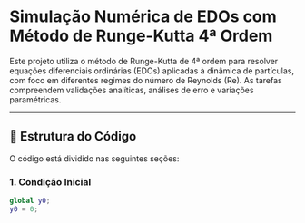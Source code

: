 # Simulação Numérica de EDOs com Método de Runge-Kutta 4ª Ordem

Este projeto utiliza o método de Runge-Kutta de 4ª ordem para resolver equações diferenciais ordinárias (EDOs) aplicadas à dinâmica de partículas, com foco em diferentes regimes do número de Reynolds (Re). As tarefas compreendem validações analíticas, análises de erro e variações paramétricas.

---

## 🔧 Estrutura do Código

O código está dividido nas seguintes seções:

### 1. Condição Inicial
```matlab
global y0;
y0 = 0;
